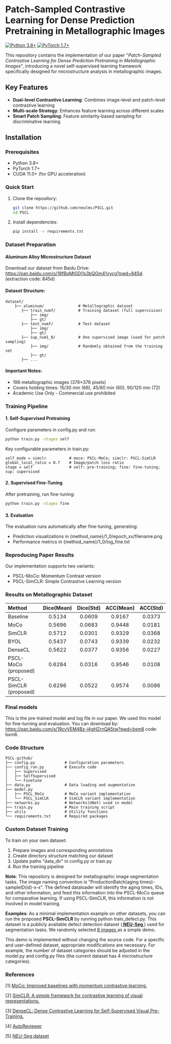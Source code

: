 # Patch-Sampled Contrastive Learning for Dense Prediction Pretraining in Metallographic Images

[![Python 3.8+](https://img.shields.io/badge/python-3.8+-blue.svg)](https://www.python.org/downloads/)
[![PyTorch 1.7+](https://img.shields.io/badge/pytorch-1.7+-red.svg)](https://pytorch.org/)

This repository contains the implementation of our paper "*Patch-Sampled Contrastive Learning for Dense Prediction Pretraining in Metallographic Images*", introducing a novel self-supervised learning framework specifically designed for microstructure analysis in metallographic images.

## Key Features
- **Dual-level Contrastive Learning**: Combines image-level and patch-level contrastive learning
- **Multi-scale Strategy**: Enhances feature learning across different scales
- **Smart Patch Sampling**: Feature similarity-based sampling for discriminative learning

## Installation

### Prerequisites
- Python 3.8+
- PyTorch 1.7+
- CUDA 11.0+ (for GPU acceleration)

### Quick Start
1. Clone the repository:
   ```bash
   git clone https://github.com/neulmc/PSCL.git
   cd PSCL
2. Install dependencies:
   ```bash
   pip install -r requirements.txt
   
### Dataset Preparation
#### Aluminum Alloy Microstructure Dataset
Download our dataset from Baidu Drive: https://pan.baidu.com/s/18fBqMlGDj1s3bQGm41yycg?pwd=845d. (extraction code: 845d)

#### Dataset Structure:
```
dataset/
    ├── aluminum/               # Metallographic dataset
       ├── train_numf/          # Training dataset (full supervision)
           ├── img/
           ├── gt/
       ├── test_numf/           # Test dataset
           ├── img/
           ├── gt/
       ├── sup_num1_0/          # One supervised image (used for patch sampling)
           ├── img/             # Randomly obtained from the training set
           ├── gt/
       ├── ... 
```
#### Important Notes:
- 198 metallographic images (376×376 pixels)
- Covers holding times: 15/30 min (66), 45/60 min (60), 90/120 min (72)
- Academic Use Only - Commercial use prohibited

### Training Pipeline
#### 1. Self-Supervised Pretraining
Configure parameters in config.py and run:
```bash
python train.py -stages self
```
Key configurable parameters in train.py:
```
self_mode = simclr          # moco: PSCL-MoCo; simclr: PSCL-SimCLR
global_local_ratio = 0.7    # Image/patch loss ratio
stage = self                # self: pre-training; fine: fine-tuning; sup: supervised
```
#### 2. Supervised Fine-Tuning
After pretraining, run fine-tuning:
```bash
python train.py -stages fine
```
#### 3. Evaluation
The evaluation runs automatically after fine-tuning, generating:
- Prediction visualizations in {method_name}/1_0/epoch_xx/filename.png
- Performance metrics in {method_name}/1_0/log_fine.txt

### Reproducing Paper Results
Our implementation supports two variants:
- PSCL-MoCo: Momentum Contrast version
- PSCL-SimCLR: Simple Contrastive Learning version

### Results on Metallographic Dataset
| Method                 | Dice(Mean) | Dice(Std) | ACC(Mean) | ACC(Std) | 
|:-----------------------|:----------:|:---------:|:---------:|:--------:| 
| Baseline               |   0.5134   |  0.0609   |  0.9167   |  0.0373  |
| MoCo                   |   0.5696   |  0.0683   |  0.9448   |  0.0181  | 
| SimCLR                 |   0.5712   |  0.0301   |  0.9329   |  0.0368  | 
| BYOL                   |   0.5437   |  0.0743   |  0.9339   |  0.0232  | 
| DenseCL                |   0.5622   |  0.0377   |  0.9356   |  0.0227  | 
| PSCL-MoCo (proposed)   |   0.6284   |  0.0316   |  0.9546   |  0.0108  | 
| PSCL-SimCLR (proposed) |   0.6296   |  0.0522   |  0.9574   |  0.0086  | 

### Final models
This is the pre-trained model and log file in our paper. We used this model for fine-turning and evaluation. You can download by:
https://pan.baidu.com/s/19cvVEM4Bz-i4gHZrnQA5tw?pwd=bxm8 code: bxm8.

### Code Structure
```
PSCL-github/
├── config.py             # Configuration parameters
├── config_run.py         # Execute code
│   ├── Supervised         
│   ├── SelfSupervised       
│   └── Finetune       
├── data.py               # Data loading and augmentation
├── model.py              
│   ├── PSCL_MoCo         # MoCo variant implementation
│   └── PSCL_SimCLR       # SimCLR variant implementation
├── networks.py           # Networks(UNet) used in model
├── train.py              # Main training script
├── utils                 # Utility functions
└── requirements.txt      # Required packages
```

### Custom Dataset Training
To train on your own dataset:
1. Prepare images and corresponding annotations
2. Create directory structure matching our dataset
3. Update paths "data_dir" in config.py or train.py
4. Run the training pipeline

**Note**: This repository is designed for metallographic image segmentation tasks. The image naming convention is "ProductionBatch(aging times)-sampleID(id)-x-x". The defined dataloader will identify the aging times, IDs, and other information, and feed this information into the PSCL-MoCo queue for comparative learning. 
If using PSCL-SimCLR, this information is not involved in model training.

**Examples**: As a minimal implementation example on other datasets, 
you can run the proposed **PSCL-SimCLR** by running python train_defect.py. 
This dataset is a publicly available defect detection dataset (**<a href="https://ieeexplore.ieee.org/document/8930292"> NEU-Seg </a>**) used for segmentation tasks. 
We randomly selected <a href="https://pan.baidu.com/s/1hxAv0htQYrhFoR_-NHHcSA?pwd=8uqb"> 8 images </a> as a simple demo. 

This demo is implemented without changing the source code.
For a specific and user-defined dataset, appropriate modifications are necessary. 
For example, the number of dataset categories should be adjusted in the model.py 
and config.py files (the current dataset has 4 microstructure categories).

### References
[1] <a href="https://github.com/facebookresearch/moco">MoCo: Improved baselines with momentum contrastive learning.</a>

[2] <a href="https://github.com/google-research/simclr">SimCLR: A simple framework for contrastive learning of visual representations.</a>

[3] <a href="https://github.com/WXinlong/DenseCL">DenseCL: Dense Contrastive Learning for Self-Supervised Visual Pre-Training.</a>

[4] <a href="https://github.com/cthoyt/autoreviewer"> AutoReviewer </a>

[5] <a href="https://ieeexplore.ieee.org/document/8930292"> NEU-Seg dataset </a>

